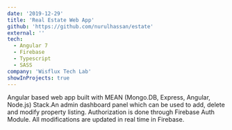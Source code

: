 ```yaml
---
date: '2019-12-29'
title: 'Real Estate Web App'
github: 'https://github.com/nurulhassan/estate'
external: ''
tech:
  - Angular 7
  - Firebase
  - Typescript
  - SASS
company: 'Wisflux Tech Lab'
showInProjects: true
---
```


Angular based web app built with MEAN (Mongo.DB, Express, Angular, Node.js) Stack.An admin dashboard panel which can be used to add, delete and modify property listing. Authorization is done through Firebase Auth Module. All modifications are updated in real time in Firebase.
